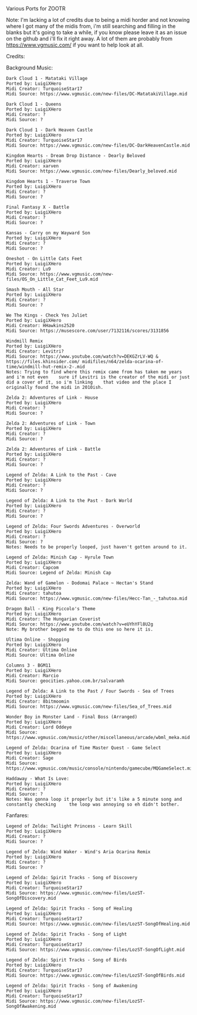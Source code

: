 Various Ports for ZOOTR

Note: I'm lacking a lot of credits due to being a midi horder and not knowing where I got many of the midis from, i'm still searching and filling in the blanks but it's going to take a while, if you know please leave it as an issue on the github and i'll fix it right away. A lot of them are probably from https://www.vgmusic.com/ if you want to help look at all.

Credits:

Background Music:

	Dark Cloud 1 - Matataki Village
	Ported by: LuigiXHero
	Midi Creator: TurquoiseStar17
	Midi Source: https://www.vgmusic.com/new-files/DC-MatatakiVillage.mid

	Dark Cloud 1 - Queens
	Ported by: LuigiXHero
	Midi Creator: ?
	Midi Source: ?
	
	Dark Cloud 1 - Dark Heaven Castle
	Ported by: LuigiXHero
	Midi Creator: TurquoiseStar17
	Midi Source: https://www.vgmusic.com/new-files/DC-DarkHeavenCastle.mid
	
	Kingdom Hearts - Dream Drop Distance - Dearly Beloved
	Ported by: LuigiXHero
	Midi Creator: xarven
	Midi Source: https://www.vgmusic.com/new-files/Dearly_beloved.mid
	
	Kingdom Hearts 1 - Traverse Town
	Ported by: LuigiXHero
	Midi Creator: ?
	Midi Source: ?
	
	Final Fantasy X - Battle
	Ported by: LuigiXHero
	Midi Creator: ?
	Midi Source: ?
	
	Kansas - Carry on my Wayward Son
	Ported by: LuigiXHero
	Midi Creator: ?
	Midi Source: ?
	
	Oneshot - On Little Cats Feet
	Ported by: LuigiXHero
	Midi Creator: Lu9
	Midi Source: https://www.vgmusic.com/new-files/OS_On_Little_Cat_Feet_Lu9.mid
		
	Smash Mouth - All Star
	Ported by: LuigiXHero
	Midi Creator: ?
	Midi Source: ?
	
	We The Kings - Check Yes Juliet
	Ported by: LuigiXHero
	Midi Creator: HHawkins2520
	Midi Source: https://musescore.com/user/7132116/scores/3131856
	
	Windmill Remix
	Ported by: LuigiXHero
	Midi Creator: Levitri?
	Midi Source: https://www.youtube.com/watch?v=DEKGZrLV-WQ & https://files.khinsider.com/	midifiles/n64/zelda-ocarina-of-time/windmill-hut-remix-2-.mid
	Notes: Trying to find where this remix came from has taken me years and i'm not even 	sure if Levitri is the creator of the midi or just did a cover of it, so i'm linking 	that video and the place I originally found the midi in 2010ish.
	
	Zelda 2: Adventures of Link - House
	Ported by: LuigiXHero
	Midi Creator: ?
	Midi Source: ?
	
	Zelda 2: Adventures of Link - Town
	Ported by: LuigiXHero
	Midi Creator: ?
	Midi Source: ?
	
	Zelda 2: Adventures of Link - Battle
	Ported by: LuigiXHero
	Midi Creator: ?
	Midi Source: ?
	
	Legend of Zelda: A Link to the Past - Cave
	Ported by: LuigiXHero
	Midi Creator: ?
	Midi Source: ?
	
	Legend of Zelda: A Link to the Past - Dark World
	Ported by: LuigiXHero
	Midi Creator: ?
	Midi Source: ?
	
	Legend of Zelda: Four Swords Adventures - Overworld
	Ported by: LuigiXHero
	Midi Creator: ?
	Midi Source: ?
	Notes: Needs to be properly looped, just haven't gotten around to it.
	
	Legend of Zelda: Minish Cap - Hyrule Town
	Ported by: LuigiXHero
	Midi Creator: Capcom
	Midi Source: Legend of Zelda: Minish Cap
	
	Zelda: Wand of Gamelon - Dodomai Palace ~ Hectan's Stand
	Ported by: LuigiXHero
	Midi Creator: tahutoa
	Midi Source: https://www.vgmusic.com/new-files/Hecc-Tan_-_tahutoa.mid
	
	Dragon Ball - King Piccolo's Theme
	Ported by: LuigiXHero
	Midi Creator: The Hungarian Coverist
	Midi Source: https://www.youtube.com/watch?v=eUYhYFl8U2g
	Note: My brother begged me to do this one so here it is.
	
	Ultima Online - Shopping
	Ported by: LuigiXHero
	Midi Creator: Ultima Online
	Midi Source: Ultima Online
	
	Columns 3 - BGM11
	Ported by: LuigiXHero
	Midi Creator: Marcio
	Midi Source: geocities.yahoo.com.br/salvaramh
	
	Legend of Zelda: A Link to the Past / Four Swords - Sea of Trees
	Ported by: LuigiXHero
	Midi Creator: 8bitmoomin
	Midi Source: https://www.vgmusic.com/new-files/Sea_of_Trees.mid
	
	Wonder Boy in Monster Land - Final Boss (Arranged)
	Ported by: LuigiXHero
	Midi Creator: Lord Oddeye
	Midi Source: https://www.vgmusic.com/music/other/miscellaneous/arcade/wbml_meka.mid
	
	Legend of Zelda: Ocarina of Time Master Quest - Game Select
	Ported by: LuigiXHero
	Midi Creator: Sage
	Midi Source: https://www.vgmusic.com/music/console/nintendo/gamecube/MQGameSelect.mid
	
	Haddaway - What Is Love:
	Ported by: LuigiXHero
	Midi Creator: ?
	Midi Source: ?
	Notes: Was gonna loop it properly but it's like a 5 minute song and constantly checking 	the loop was annoying so eh didn't bother.
	
Fanfares:

	Legend of Zelda: Twilight Princess - Learn Skill
	Ported by: LuigiXHero
	Midi Creator: ?
	Midi Source: ?
	
	Legend of Zelda: Wind Waker - Wind's Aria Ocarina Remix
	Ported by: LuigiXHero
	Midi Creator: ?
	Midi Source: ?
	
	Legend of Zelda: Spirit Tracks - Song of Discovery
	Ported by: LuigiXHero
	Midi Creator: TurquoiseStar17
	Midi Source: https://www.vgmusic.com/new-files/LozST-SongOfDiscovery.mid
	
	Legend of Zelda: Spirit Tracks - Song of Healing
	Ported by: LuigiXHero
	Midi Creator: TurquoiseStar17
	Midi Source: https://www.vgmusic.com/new-files/LozST-SongOfHealing.mid
	
	Legend of Zelda: Spirit Tracks - Song of Light
	Ported by: LuigiXHero
	Midi Creator: TurquoiseStar17
	Midi Source: https://www.vgmusic.com/new-files/LozST-SongOfLight.mid
	
	Legend of Zelda: Spirit Tracks - Song of Birds
	Ported by: LuigiXHero
	Midi Creator: TurquoiseStar17
	Midi Source: https://www.vgmusic.com/new-files/LozST-SongOfBirds.mid
	
	Legend of Zelda: Spirit Tracks - Song of Awakening
	Ported by: LuigiXHero
	Midi Creator: TurquoiseStar17
	Midi Source: https://www.vgmusic.com/new-files/LozST-SongOfAwakening.mid

